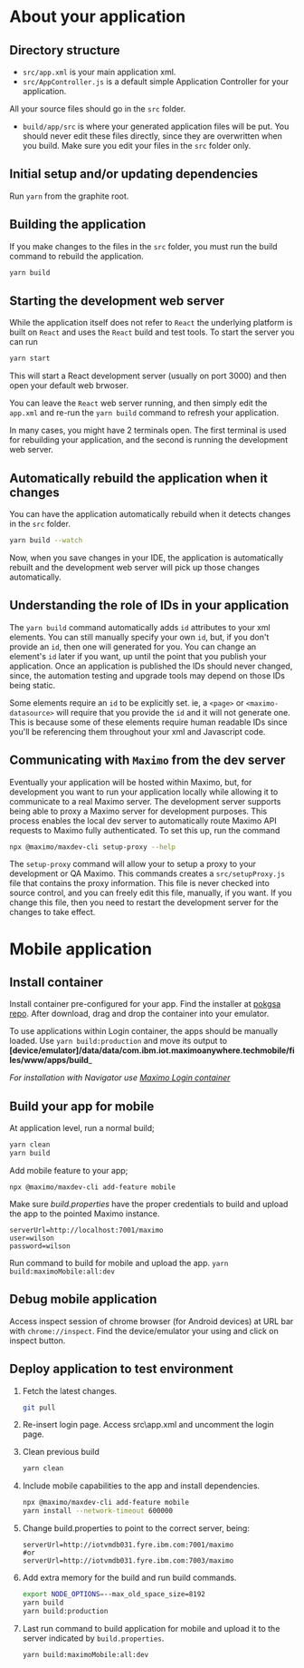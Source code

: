 # About your application

## Directory structure

- `src/app.xml` is your main application xml.
- `src/AppController.js` is a default simple Application Controller for your application.

All your source files should go in the `src` folder.

- `build/app/src` is where your generated application files will be put. You should never edit these files directly, since they are overwritten when you build. Make sure you edit your files in the `src` folder only.

## Initial setup and/or updating dependencies

Run `yarn` from the graphite root.

## Building the application

If you make changes to the files in the `src` folder, you must run the build command to rebuild the application.

```bash
yarn build
```

## Starting the development web server

While the application itself does not refer to `React` the underlying platform is built on `React` and uses the `React` build and test tools. To start the server you can run

```bash
yarn start
```

This will start a React development server (usually on port 3000) and then open your default web brwoser.

You can leave the `React` web server running, and then simply edit the `app.xml` and re-run the `yarn build` command to refresh your application.

In many cases, you might have 2 terminals open. The first terminal is used for rebuilding your application, and the second is running the development web server.

## Automatically rebuild the application when it changes

You can have the application automatically rebuild when it detects changes in the `src` folder.

```bash
yarn build --watch
```

Now, when you save changes in your IDE, the application is automatically rebuilt and the development web server will pick up those changes automatically.

## Understanding the role of IDs in your application

The `yarn build` command automatically adds `id` attributes to your xml elements. You can still manually specify your own `id`, but, if you don't provide an `id`, then one will generated for you. You can change an element's `id` later if you want, up until the point that you publish your application. Once an application is published the IDs should never changed, since, the automation testing and upgrade tools may depend on those IDs being static.

Some elements require an `id` to be explicitly set. ie, a `<page>` or `<maximo-datasource>` will require that you provide the `id` and it will not generate one. This is because some of these elements require human readable IDs since you'll be referencing them throughout your xml and Javascript code.

## Communicating with `Maximo` from the dev server

Eventually your application will be hosted within Maximo, but, for development you want to run your application locally while allowing it to communicate to a real Maximo server. The development server supports being able to proxy a Maximo server for development purposes. This process enables the local dev server to automatically route Maximo API requests to Maximo fully authenticated. To set this up, run the command

```bash
npx @maximo/maxdev-cli setup-proxy --help
```

The `setup-proxy` command will allow your to setup a proxy to your development or QA Maximo. This commands creates a `src/setupProxy.js` file that contains the proxy information. This file is never checked into source control, and you can freely edit this file, manually, if you want. If you change this file, then you need to restart the development server for the changes to take effect.

# Mobile application

## Install container

Install container pre-configured for your app. Find the installer at [pokgsa repo](http://pokgsa.ibm.com/projects/m/maximoanywhereplatform/Graphite/releases/released_to_qa/containers/android/).
After download, drag and drop the container into your emulator.

To use applications within Login container, the apps should be manually loaded.
Use `yarn build:production` and move its output to **[device/emulator]/data/data/com.ibm.iot.maximoanywhere.techmobile/files/www/apps/build**\_

_For installation with Navigator use [Maximo Login container](http://pokgsa.ibm.com/projects/m/maximoanywhereplatform/Graphite/releases/released_to_qa/containers/android/MobileLogin-7.6.4.1.apk)_

## Build your app for mobile

At application level, run a normal build;

```bash
yarn clean
yarn build
```

Add mobile feature to your app;

`npx @maximo/maxdev-cli add-feature mobile`

Make sure _build.properties_ have the proper credentials to build and upload the app to the pointed Maximo instance.

```text
serverUrl=http://localhost:7001/maximo
user=wilson
password=wilson
```

Run command to build for mobile and upload the app.
`yarn build:maximoMobile:all:dev`

## Debug mobile application

Access inspect session of chrome browser (for Android devices) at URL bar with `chrome://inspect`. Find the device/emulator your using and click on inspect button.

## Deploy application to test environment

1. Fetch the latest changes.

   ```bash
   git pull
   ```

2. Re-insert login page. Access src\app.xml and uncomment the login page.

3. Clean previous build

   ```bash
   yarn clean
   ```

4. Include mobile capabilities to the app and install dependencies.

   ```bash
   npx @maximo/maxdev-cli add-feature mobile
   yarn install --network-timeout 600000
   ```

5. Change build.properties to point to the correct server, being:

   ```text
   serverUrl=http://iotvmdb031.fyre.ibm.com:7001/maximo
   #or
   serverUrl=http://iotvmdb031.fyre.ibm.com:7003/maximo
   ```

6. Add extra memory for the build and run build commands.

   ```bash
   export NODE_OPTIONS=--max_old_space_size=8192
   yarn build
   yarn build:production
   ```

7. Last run command to build application for mobile and upload it to the server indicated by `build.properties`.

   ```bash
   yarn build:maximoMobile:all:dev
   ```
